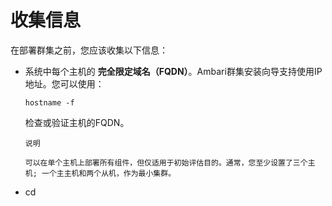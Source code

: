 收集信息
================================================================================
在部署群集之前，您应该收集以下信息：
+ 系统中每个主机的 **完全限定域名（FQDN）**。Ambari群集安装向导支持使用IP地址。您可以使用：
  ```shell
  hostname -f
  ```
  检查或验证主机的FQDN。
  ```
  说明

  可以在单个主机上部署所有组件，但仅适用于初始评估目的。通常，您至少设置了三个主机; 一个主主机和两个从机，作为最小集群。
  ```
+ cd
